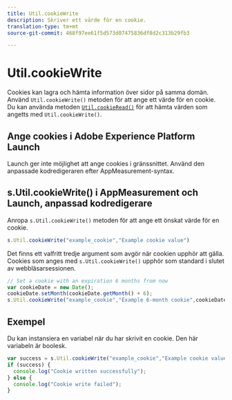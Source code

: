 ```yaml
---
title: Util.cookieWrite
description: Skriver ett värde för en cookie.
translation-type: tm+mt
source-git-commit: 468f97ee61f5d573d07475836df8d2c313b29fb3

---
```



# Util.cookieWrite

Cookies kan lagra och hämta information över sidor på samma domän. Använd `Util.cookieWrite()` metoden för att ange ett värde för en cookie. Du kan använda metoden [`Util.cookieRead()`](util-cookieread.md) för att hämta värden som angetts med `Util.cookieWrite()`.

## Ange cookies i Adobe Experience Platform Launch

Launch ger inte möjlighet att ange cookies i gränssnittet. Använd den anpassade kodredigeraren efter AppMeasurement-syntax.

## s.Util.cookieWrite() i AppMeasurement och Launch, anpassad kodredigerare

Anropa `s.Util.cookieWrite()` metoden för att ange ett önskat värde för en cookie.

```js
s.Util.cookieWrite("example_cookie","Example cookie value")
```

Det finns ett valfritt tredje argument som avgör när cookien upphör att gälla. Cookies som anges med `s.Util.cookieWrite()` upphör som standard i slutet av webbläsarsessionen.

```js
// Set a cookie with an expiration 6 months from now
var cookieDate = new Date();
cookieDate.setMonth(cookieDate.getMonth() + 6);
s.Util.cookieWrite("example_cookie","Example 6-month cookie",cookieDate);
```

## Exempel

Du kan instansiera en variabel när du har skrivit en cookie. Den här variabeln är boolesk.

```js
var success = s.Util.cookieWrite("example_cookie","Example cookie value");
if (success) {
  console.log("Cookie written successfully");
} else {
  console.log("Cookie write failed");
}
```
